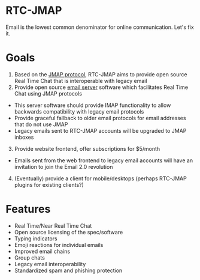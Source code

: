 # RTC-JMAP
Email is the lowest common denominator for online communication. Let's fix it.

# Goals
1. Based on the [JMAP protocol](https://jmap.io/), RTC-JMAP aims to provide open source Real Time Chat that is interoperable with legacy email 
2. Provide open source [email server](https://www.cyrusimap.org/index.html) software which facilitates Real Time Chat using JMAP protocols
  * This server software should provide IMAP functionality to allow backwards compatibility with legacy email protocols
  * Provide graceful fallback to older email protocols for email addresses that do not use JMAP
  * Legacy emails sent to RTC-JMAP accounts will be upgraded to JMAP inboxes
3. Provide website frontend, offer subscriptions for $5/month
  * Emails sent from the web frontend to legacy email accounts will have an invitation to join the Email 2.0 revolution
4. (Eventually) provide a client for mobile/desktops (perhaps RTC-JMAP plugins for existing clients?)

# Features
* Real Time/Near Real Time Chat
* Open source licensing of the spec/software
* Typing indicators
* Emoji reactions for individual emails
* Improved email chains
* Group chats
* Legacy email interoperability
* Standardized spam and phishing protection
